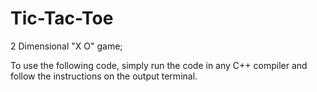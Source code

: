 # Tic-Tac-Toe
2 Dimensional "X O" game;

To use the following code, simply run the code in any C++ compiler and follow the instructions on the output terminal.
